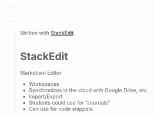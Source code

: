 ```yaml
---


---
```


<blockquote>
<p>Written with <a href="https://stackedit.io/">StackEdit</a>.</p>
<h1 id="stackedit">StackEdit</h1>
<p>Markdown Editor</p>
<ul>
<li>Workspaces</li>
<li>Synchronizes in the cloud with Google Drive, etc.</li>
<li>Import/Export</li>
<li>Students could use for “Journals”</li>
<li>Can use for code snippets</li>
</ul>
</blockquote>

